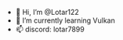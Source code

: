 - 👋 Hi, I’m @Lotar122
- 🌱 I’m currently learning Vulkan
- 📫 discord: lotar7899

<!---
Lotar122/Lotar122 is a ✨ special ✨ repository because its `README.md` (this file) appears on your GitHub profile.
You can click the Preview link to take a look at your changes.
--->
